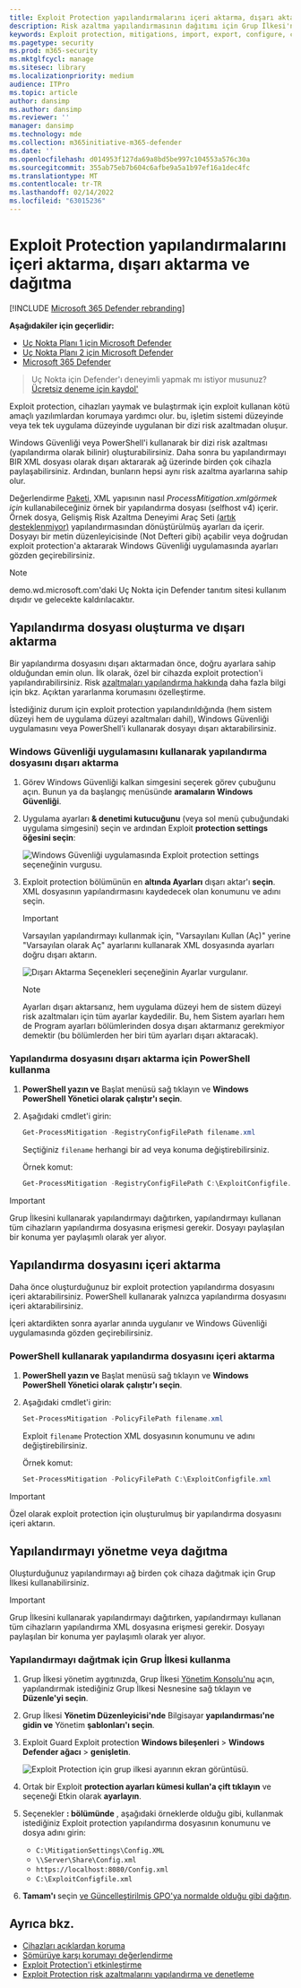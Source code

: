 ```yaml
---
title: Exploit Protection yapılandırmalarını içeri aktarma, dışarı aktarma ve dağıtma
description: Risk azaltma yapılandırmasının dağıtımı için Grup İlkesi'ne kullanın.
keywords: Exploit protection, mitigations, import, export, configure, convert, conversion, deploy, install
ms.pagetype: security
ms.prod: m365-security
ms.mktglfcycl: manage
ms.sitesec: library
ms.localizationpriority: medium
audience: ITPro
ms.topic: article
author: dansimp
ms.author: dansimp
ms.reviewer: ''
manager: dansimp
ms.technology: mde
ms.collection: m365initiative-m365-defender
ms.date: ''
ms.openlocfilehash: d014953f127da69a8bd5be997c104553a576c30a
ms.sourcegitcommit: 355ab75eb7b604c6afbe9a5a1b97ef16a1dec4fc
ms.translationtype: MT
ms.contentlocale: tr-TR
ms.lasthandoff: 02/14/2022
ms.locfileid: "63015236"
---
```

# <a name="import-export-and-deploy-exploit-protection-configurations"></a>Exploit Protection yapılandırmalarını içeri aktarma, dışarı aktarma ve dağıtma

[!INCLUDE [Microsoft 365 Defender rebranding](../../includes/microsoft-defender.md)]


**Aşağıdakiler için geçerlidir:**
- [Uç Nokta Planı 1 için Microsoft Defender](https://go.microsoft.com/fwlink/p/?linkid=2154037)
- [Uç Nokta Planı 2 için Microsoft Defender](https://go.microsoft.com/fwlink/p/?linkid=2154037)
- [Microsoft 365 Defender](https://go.microsoft.com/fwlink/?linkid=2118804)

> Uç Nokta için Defender'ı deneyimli yapmak mı istiyor musunuz? [Ücretsiz deneme için kaydol'](https://signup.microsoft.com/create-account/signup?products=7f379fee-c4f9-4278-b0a1-e4c8c2fcdf7e&ru=https://aka.ms/MDEp2OpenTrial?ocid=docs-wdatp-exposedapis-abovefoldlink)

Exploit protection, cihazları yaymak ve bulaştırmak için exploit kullanan kötü amaçlı yazılımlardan korumaya yardımcı olur. bu, işletim sistemi düzeyinde veya tek tek uygulama düzeyinde uygulanan bir dizi risk azaltmadan oluşur.

Windows Güvenliği veya PowerShell'i kullanarak bir dizi risk azaltması (yapılandırma olarak bilinir) oluşturabilirsiniz. Daha sonra bu yapılandırmayı BIR XML dosyası olarak dışarı aktararak ağ üzerinde birden çok cihazla paylaşabilirsiniz. Ardından, bunların hepsi aynı risk azaltma ayarlarına sahip olur.

Değerlendirme [Paketi,](https://demo.wd.microsoft.com/Page/EP) XML yapısının nasıl *ProcessMitigation.xmlgörmek için* kullanabileceğiniz örnek bir yapılandırma dosyası (selfhost v4) içerir. Örnek dosya, Gelişmiş Risk Azaltma Deneyimi Araç Seti [(artık desteklenmiyor)](https://support.microsoft.com/help/2458544/the-enhanced-mitigation-experience-toolkit) yapılandırmasından dönüştürülmüş ayarları da içerir. Dosyayı bir metin düzenleyicisinde (Not Defteri gibi) açabilir veya doğrudan exploit protection'a aktararak Windows Güvenliği uygulamasında ayarları gözden geçirebilirsiniz.

> [!NOTE]
> demo.wd.microsoft.com'daki Uç Nokta için Defender tanıtım sitesi kullanım dışıdır ve gelecekte kaldırılacaktır.

## <a name="create-and-export-a-configuration-file"></a>Yapılandırma dosyası oluşturma ve dışarı aktarma

Bir yapılandırma dosyasını dışarı aktarmadan önce, doğru ayarlara sahip olduğundan emin olun. İlk olarak, özel bir cihazda exploit protection'i yapılandırabilirsiniz. Risk [azaltmaları yapılandırma hakkında](customize-exploit-protection.md) daha fazla bilgi için bkz. Açıktan yararlanma korumasını özelleştirme.

İstediğiniz durum için exploit protection yapılandırıldığında (hem sistem düzeyi hem de uygulama düzeyi azaltmaları dahil), Windows Güvenliği uygulamasını veya PowerShell'i kullanarak dosyayı dışarı aktarabilirsiniz.

### <a name="use-the-windows-security-app-to-export-a-configuration-file"></a>Windows Güvenliği uygulamasını kullanarak yapılandırma dosyasını dışarı aktarma

1. Görev Windows Güvenliği kalkan simgesini seçerek görev çubuğunu açın. Bunun ya da başlangıç menüsünde **aramaların Windows Güvenliği**.

2. Uygulama ayarları **& denetimi kutucuğunu** (veya sol menü çubuğundaki uygulama simgesini) seçin ve ardından Exploit **protection settings öğesini seçin**:

    ![Windows Güvenliği uygulamasında Exploit protection settings seçeneğinin vurgusu.](../../media/wdsc-exp-prot.png)

3. Exploit protection bölümünün en **altında Ayarları** dışarı aktar'ı **seçin**. XML dosyasının yapılandırmasını kaydedecek olan konumunu ve adını seçin.

    > [!IMPORTANT]
    > Varsayılan yapılandırmayı kullanmak için, "Varsayılanı Kullan (Aç)" yerine "Varsayılan olarak Aç" ayarlarını kullanarak XML dosyasında ayarları doğru dışarı aktarın.

    ![Dışarı Aktarma Seçenekleri seçeneğinin Ayarlar vurgulanır.](../../media/wdsc-exp-prot-export.png)

    > [!NOTE]
    > Ayarları dışarı aktarsanız, hem uygulama düzeyi hem de sistem düzeyi risk azaltmaları için tüm ayarlar kaydedilir. Bu, hem Sistem ayarları hem de Program ayarları bölümlerinden dosya dışarı aktarmanız gerekmiyor  demektir (bu bölümlerden her biri tüm ayarları dışarı aktaracak).

### <a name="use-powershell-to-export-a-configuration-file"></a>Yapılandırma dosyasını dışarı aktarma için PowerShell kullanma

1. **PowerShell yazın ve** Başlat menüsü sağ tıklayın ve **Windows PowerShell Yönetici olarak** **çalıştır'ı seçin**.
2. Aşağıdaki cmdlet'i girin:

    ```PowerShell
    Get-ProcessMitigation -RegistryConfigFilePath filename.xml
    ```

    Seçtiğiniz `filename` herhangi bir ad veya konuma değiştirebilirsiniz.

    Örnek komut:

    ```powershell
    Get-ProcessMitigation -RegistryConfigFilePath C:\ExploitConfigfile.xml
    ```

> [!IMPORTANT]
> Grup İlkesini kullanarak yapılandırmayı dağıtırken, yapılandırmayı kullanan tüm cihazların yapılandırma dosyasına erişmesi gerekir. Dosyayı paylaşılan bir konuma yer paylaşımlı olarak yer alıyor.

## <a name="import-a-configuration-file"></a>Yapılandırma dosyasını içeri aktarma

Daha önce oluşturduğunuz bir exploit protection yapılandırma dosyasını içeri aktarabilirsiniz. PowerShell kullanarak yalnızca yapılandırma dosyasını içeri aktarabilirsiniz.

İçeri aktardikten sonra ayarlar anında uygulanır ve Windows Güvenliği uygulamasında gözden geçirebilirsiniz.

### <a name="use-powershell-to-import-a-configuration-file"></a>PowerShell kullanarak yapılandırma dosyasını içeri aktarma

1. **PowerShell yazın ve** Başlat menüsü sağ tıklayın ve **Windows PowerShell Yönetici olarak** **çalıştır'ı seçin**.
2. Aşağıdaki cmdlet'i girin:

    ```PowerShell
    Set-ProcessMitigation -PolicyFilePath filename.xml
    ```

    Exploit `filename` Protection XML dosyasının konumunu ve adını değiştirebilirsiniz.

    Örnek komut:

    ```powershell
    Set-ProcessMitigation -PolicyFilePath C:\ExploitConfigfile.xml
    ```

> [!IMPORTANT]
> Özel olarak exploit protection için oluşturulmuş bir yapılandırma dosyasını içeri aktarın.

## <a name="manage-or-deploy-a-configuration"></a>Yapılandırmayı yönetme veya dağıtma

Oluşturduğunuz yapılandırmayı ağ birden çok cihaza dağıtmak için Grup İlkesi kullanabilirsiniz.

> [!IMPORTANT]
> Grup İlkesini kullanarak yapılandırmayı dağıtırken, yapılandırmayı kullanan tüm cihazların yapılandırma XML dosyasına erişmesi gerekir. Dosyayı paylaşılan bir konuma yer paylaşımlı olarak yer alıyor.

### <a name="use-group-policy-to-distribute-the-configuration"></a>Yapılandırmayı dağıtmak için Grup İlkesi kullanma

1. Grup İlkesi yönetim aygıtınızda, Grup İlkesi [Yönetim Konsolu'nu](/previous-versions/windows/desktop/gpmc/group-policy-management-console-portal) açın, yapılandırmak istediğiniz Grup İlkesi Nesnesine sağ tıklayın ve **Düzenle'yi seçin**.

2. Grup İlkesi **Yönetim Düzenleyicisi'nde** Bilgisayar **yapılandırması'ne gidin ve** Yönetim **şablonları'ı seçin**.

3. Exploit Guard Exploit protection **Windows bileşenleri** \> **Windows Defender ağacı** \> **genişletin**.

    ![Exploit Protection için grup ilkesi ayarının ekran görüntüsü.](../../media/exp-prot-gp.png)

4. Ortak bir Exploit **protection ayarları kümesi kullan'a çift tıklayın** ve seçeneği Etkin olarak **ayarlayın**.

5. Seçenekler **: bölümünde** , aşağıdaki örneklerde olduğu gibi, kullanmak istediğiniz Exploit protection yapılandırma dosyasının konumunu ve dosya adını girin:

    - `C:\MitigationSettings\Config.XML`
    - `\\Server\Share\Config.xml`
    - `https://localhost:8080/Config.xml`
    - `C:\ExploitConfigfile.xml`

6. **Tamam'ı** seçin [ve Güncelleştirilmiş GPO'ya normalde olduğu gibi dağıtın](/windows/win32/srvnodes/group-policy).

## <a name="see-also"></a>Ayrıca bkz.

- [Cihazları açıklardan koruma](exploit-protection.md)
- [Sömürüye karşı korumayı değerlendirme](evaluate-exploit-protection.md)
- [Exploit Protection'i etkinleştirme](enable-exploit-protection.md)
- [Exploit Protection risk azaltmalarını yapılandırma ve denetleme](customize-exploit-protection.md)
